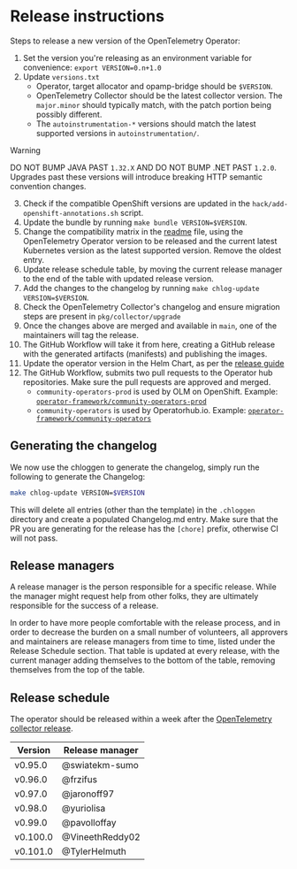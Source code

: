 # Release instructions

Steps to release a new version of the OpenTelemetry Operator:

1. Set the version you're releasing as an environment variable for convenience: `export VERSION=0.n+1.0`
2. Update `versions.txt`
   - Operator, target allocator and opamp-bridge should be `$VERSION`. 
   - OpenTelemetry Collector should be the latest collector version. The `major.minor` should typically match, with the patch portion being possibly different.
   - The `autoinstrumentation-*` versions should match the latest supported versions in `autoinstrumentation/`.
> [!WARNING]  
> DO NOT BUMP JAVA PAST `1.32.X` AND DO NOT BUMP .NET PAST `1.2.0`. Upgrades past these versions will introduce breaking HTTP semantic convention changes.
3. Check if the compatible OpenShift versions are updated in the `hack/add-openshift-annotations.sh` script.
3. Update the bundle by running `make bundle VERSION=$VERSION`.
3. Change the compatibility matrix in the [readme](./README.md) file, using the OpenTelemetry Operator version to be released and the current latest Kubernetes version as the latest supported version. Remove the oldest entry.
3. Update release schedule table, by moving the current release manager to the end of the table with updated release version.
3. Add the changes to the changelog by running `make chlog-update VERSION=$VERSION`.
3. Check the OpenTelemetry Collector's changelog and ensure migration steps are present in `pkg/collector/upgrade`
3. Once the changes above are merged and available in `main`, one of the maintainers will tag the release.
3. The GitHub Workflow will take it from here, creating a GitHub release with the generated artifacts (manifests) and publishing the images.
3. Update the operator version in the Helm Chart, as per the [release guide](https://github.com/open-telemetry/opentelemetry-helm-charts/blob/main/charts/opentelemetry-operator/CONTRIBUTING.md)
3. The GitHub Workflow, submits two pull requests to the Operator hub repositories. Make sure the pull requests are approved and merged.
   - `community-operators-prod` is used by OLM on OpenShift. Example: [`operator-framework/community-operators-prod`](https://github.com/redhat-openshift-ecosystem/community-operators-prod/pull/494)
   - `community-operators` is used by Operatorhub.io. Example: [`operator-framework/community-operators`](https://github.com/k8s-operatorhub/community-operators/pull/461)

## Generating the changelog

We now use the chloggen to generate the changelog, simply run the following to generate the Changelog:

```bash
make chlog-update VERSION=$VERSION
```

This will delete all entries (other than the template) in the `.chloggen` directory and create a populated Changelog.md entry. Make sure that the PR you are generating for the release has the `[chore]` prefix, otherwise CI will not pass.


## Release managers

A release manager is the person responsible for a specific release. While the manager might request help from other folks, they are ultimately responsible for the success of a release.

In order to have more people comfortable with the release process, and in order to decrease the burden on a small number of volunteers, all approvers and maintainers are release managers from time to time, listed under the Release Schedule section. That table is updated at every release, with the current manager adding themselves to the bottom of the table, removing themselves from the top of the table.

## Release schedule

The operator should be released within a week after the [OpenTelemetry collector release](https://github.com/open-telemetry/opentelemetry-collector/blob/main/docs/release.md#release-schedule).

| Version  | Release manager |
|----------|-----------------|
| v0.95.0  | @swiatekm-sumo  |
| v0.96.0  | @frzifus        |
| v0.97.0  | @jaronoff97     |
| v0.98.0  | @yuriolisa      |
| v0.99.0  | @pavolloffay    |
| v0.100.0 | @VineethReddy02 |
| v0.101.0 | @TylerHelmuth   |
